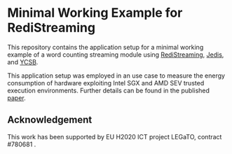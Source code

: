 Minimal Working Example for RediStreaming
=========================================

This repository contains the application setup for a minimal working example of a word counting streaming module using [RediStreaming](https://github.com/ChrisG55/RediStreaming), [Jedis](https://github.com/xetorthio/jedis), and [YCSB](https://github.com/brianfrankcooper/YCSB).

This application setup was employed in an use case to measure the energy consumption of hardware exploiting Intel SGX and AMD SEV trusted execution environments. Further details can be found in the published [paper](https://dx.doi.org/10.1109/SRDS.2018.00024).

## Acknowledgement

This work has been supported by EU H2020 ICT project LEGaTO, contract #780681 .
